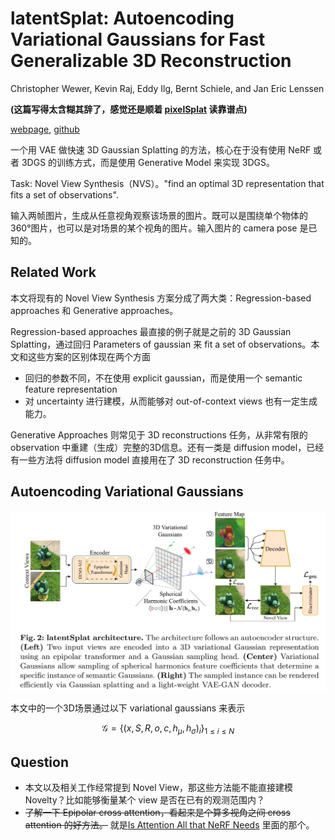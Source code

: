 # latentSplat: Autoencoding Variational Gaussians for Fast Generalizable 3D Reconstruction
Christopher Wewer, Kevin Raj, Eddy Ilg, Bernt Schiele, and Jan Eric Lenssen

**(这篇写得太含糊其辞了，感觉还是顺着 [pixelSplat](./[2024%20CVPR]%20pixelSplat%203D%20Gaussian%20Splats%20from%20Image%20Pairs%20for%20Scalable%20Generalizable%203D%20Reconstruction.md) 读靠谱点)**

[webpage](https://geometric-rl.mpi-inf.mpg.de/latentsplat/), [github](https://github.com/Chrixtar/latentsplat?tab=readme-ov-file)

一个用 VAE 做快速 3D Gaussian Splatting 的方法，核心在于没有使用 NeRF 或者 3DGS 的训练方式，而是使用 Generative Model 来实现 3DGS。

Task: Novel View Synthesis（NVS）。"find an optimal 3D representation that fits a set of observations". 

输入两帧图片，生成从任意视角观察该场景的图片。既可以是围绕单个物体的360°图片，也可以是对场景的某个视角的图片。输入图片的 camera pose 是已知的。

## Related Work
本文将现有的 Novel View Synthesis 方案分成了两大类：Regression-based approaches 和 Generative approaches。

Regression-based approaches 最直接的例子就是之前的 3D Gaussian Splatting，通过回归 Parameters of gaussian 来 fit a set of observations。本文和这些方案的区别体现在两个方面
- 回归的参数不同，不在使用 explicit gaussian，而是使用一个 semantic feature representation
- 对 uncertainty 进行建模，从而能够对 out-of-context views 也有一定生成能力。

Generative Approaches 则常见于 3D reconstructions 任务，从非常有限的 observation 中重建（生成）完整的3D信息。还有一类是 diffusion model，已经有一些方法将 diffusion model 直接用在了 3D reconstruction 任务中。

## Autoencoding Variational Gaussians
![latentSplat](../imgs/latentSplat.png)

本文中的一个3D场景通过以下 variational gaussians 来表示

$$\mathcal{G} = \{(x,S,R,o,c,h_\mu,h_\sigma)_i\}_{1\leq i \leq N}$$



## Question
- 本文以及相关工作经常提到 Novel View，那这些方法能不能直接建模 Novelty？比如能够衡量某个 view 是否在已有的观测范围内？
- <del>了解一下 Epipolar cross attention，看起来是个算多视角之间 cross attention 的好方法。</del> 就是[Is Attention All that NeRF Needs](./[2023%20ICLR]%20Is%20Attention%20All%20That%20NeRF%20Needs.md) 里面的那个。